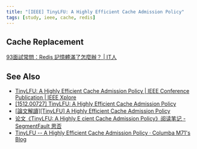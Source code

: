 ```yaml
---
title: "[IEEE] TinyLFU: A Highly Efficient Cache Admission Policy"
tags: [study, ieee, cache, redis]
---
```


## Cache Replacement ##

[93面試常問：Redis 記憶體滿了怎麼辦？ | IT人](https://iter01.com/557774.html)


## See Also ##

-   [TinyLFU: A Highly Efficient Cache Admission Policy | IEEE Conference Publication | IEEE Xplore](https://ieeexplore.ieee.org/abstract/document/6787265)
-   [[1512.00727] TinyLFU: A Highly Efficient Cache Admission Policy](https://arxiv.org/abs/1512.00727)
-   [[論文解讀][TinyLFU] A Highly Efficient Cache Admission Policy](https://www.evanlin.com/TinyLFU/)
-   [论文《TinyLFU: A Highly E cient Cache Admission Policy》阅读笔记 - SegmentFault 思否](https://segmentfault.com/a/1190000016091569)
-   [TinyLFU -- A Highly Efficient Cache Admission Policy · Columba M71's Blog](https://nan01ab.github.io/2018/04/TinyLFU.html)
